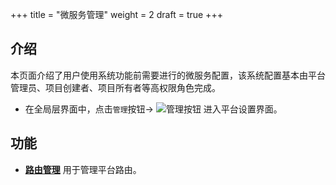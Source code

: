 +++
title = "微服务管理"
weight = 2
draft = true
+++
<h2 id="1">介绍</h2>


本页面介绍了用户使用系统功能前需要进行的微服务配置，该系统配置基本由平台管理员、项目创建者、项目所有者等高权限角色完成。



- 在全局层界面中，点击`管理`按钮→ ![管理按钮](/docs/user-guide/system-configuration/microservice-management/image/管理按钮.png) 进入平台设置界面。



<h2 id="1">功能</h2>

- [**路由管理**](../microservice-management/route) 用于管理平台路由。



